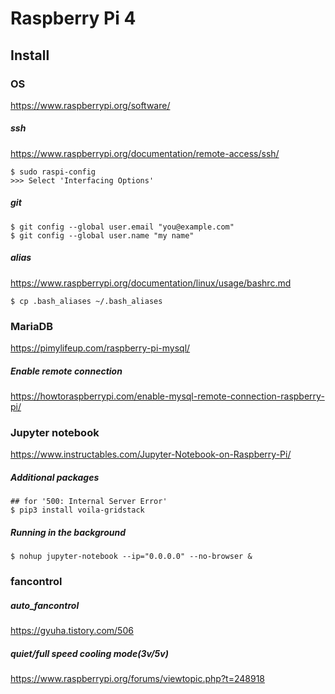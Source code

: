 # Raspberry Pi 4

## Install
### OS
https://www.raspberrypi.org/software/

##### ssh
https://www.raspberrypi.org/documentation/remote-access/ssh/
```
$ sudo raspi-config
>>> Select 'Interfacing Options'
```

##### git
```
$ git config --global user.email "you@example.com"
$ git config --global user.name "my name"
```
##### alias
https://www.raspberrypi.org/documentation/linux/usage/bashrc.md
```
$ cp .bash_aliases ~/.bash_aliases
```

### MariaDB
https://pimylifeup.com/raspberry-pi-mysql/
##### Enable remote connection
https://howtoraspberrypi.com/enable-mysql-remote-connection-raspberry-pi/

### Jupyter notebook
https://www.instructables.com/Jupyter-Notebook-on-Raspberry-Pi/
##### Additional packages
```
## for '500: Internal Server Error'
$ pip3 install voila-gridstack
```
##### Running in the background
```
$ nohup jupyter-notebook --ip="0.0.0.0" --no-browser &
```

### fancontrol
##### auto_fancontrol
https://gyuha.tistory.com/506
##### quiet/full speed cooling mode(3v/5v)
https://www.raspberrypi.org/forums/viewtopic.php?t=248918

